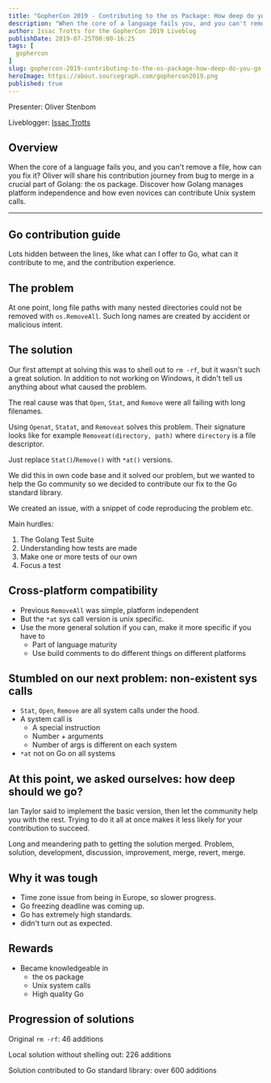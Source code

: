 ```yaml
---
title: "GopherCon 2019 - Contributing to the os Package: How deep do you Go?"
description: "When the core of a language fails you, and you can't remove a file, how can you fix it? Oliver will share his contribution journey from bug to merge in a crucial part of Golang: the os package. Discover how Golang manages platform independence and how even novices can contribute Unix system calls."
author: Issac Trotts for the GopherCon 2019 Liveblog
publishDate: 2019-07-25T00:00-16:25
tags: [
  gophercon
]
slug: gophercon-2019-contributing-to-the-os-package-how-deep-do-you-go
heroImage: https://about.sourcegraph.com/gophercon2019.png
published: true
---
```


Presenter: Oliver Stenbom

Liveblogger: [Issac Trotts](https://github.com/ijt)

## Overview

When the core of a language fails you, and you can't remove a file, how can you fix it? Oliver will share his contribution journey from bug to merge in a crucial part of Golang: the os package. Discover how Golang manages platform independence and how even novices can contribute Unix system calls.

---

## Go contribution guide
Lots hidden between the lines, like what can I offer to Go, what can it contribute to me, and the contribution experience. 

## The problem
At one point, long file paths with many nested directories could not be removed with `os.RemoveAll`. Such long names are created by accident or malicious intent.

## The solution
Our first attempt at solving this was to shell out to `rm -rf`, but it wasn't such a great solution. In addition to not working on Windows, it didn't tell us 
anything about what caused the problem.

The real cause was that `Open`, `Stat`, and `Remove` were all failing with long filenames.

Using `Openat`, `Statat`, and `Removeat` solves this problem.
Their signature looks like for example `Removeat(directory, path)` where `directory` is a file descriptor.

Just replace `Stat()`/`Remove()` with `*at()` versions.

We did this in own code base and it solved our problem, but we wanted to help the Go community so we decided to contribute our fix to the Go standard library.

We created an issue, with a snippet of code reproducing the problem etc.

Main hurdles:
1. The Golang Test Suite
2. Understanding how tests are made
3. Make one or more tests of our own
4. Focus a test

## Cross-platform compatibility
* Previous `RemoveAll` was simple, platform independent
* But the `*at` sys call version is unix specific.
* Use the more general solution if you can, make it more specific if you have to
	* Part of language maturity
	* Use build comments to do different things on different platforms

## Stumbled on our next problem: non-existent sys calls
* `Stat`, `Open`, `Remove` are all system calls under the hood.
* A system call is
	* A special instruction
	* Number + arguments
	* Number of args is different on each system
* `*at` not on Go on all systems

## At this point, we asked ourselves: how deep should we go?

Ian Taylor said to implement the basic version, then let the community help you with the rest. Trying to do it all at once makes it less likely for your contribution to succeed.

Long and meandering path to getting the solution merged. Problem, solution, development, discussion, improvement, merge, revert, merge.

## Why it was tough
* Time zone issue from being in Europe, so slower progress.
* Go freezing deadline was coming up.
* Go has extremely high standards.
* didn't turn out as expected.

## Rewards
* Became knowledgeable in
	* the os package
	* Unix system calls
	* High quality Go

## Progression of solutions

Original `rm -rf`: 46 additions

Local solution without shelling out: 226 additions 

Solution contributed to Go standard library: over 600 additions 
